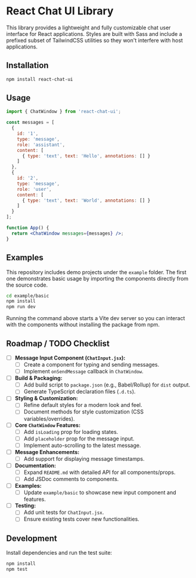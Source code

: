# React Chat UI Library

This library provides a lightweight and fully customizable chat user interface for React applications.
Styles are built with Sass and include a prefixed subset of TailwindCSS utilities so they won't interfere with host applications.

## Installation

```bash
npm install react-chat-ui
```

## Usage

```jsx
import { ChatWindow } from 'react-chat-ui';

const messages = [
  {
    id: '1',
    type: 'message',
    role: 'assistant',
    content: [
      { type: 'text', text: 'Hello', annotations: [] }
    ]
  },
  {
    id: '2',
    type: 'message',
    role: 'user',
    content: [
      { type: 'text', text: 'World', annotations: [] }
    ]
  }
];

function App() {
  return <ChatWindow messages={messages} />;
}
```

## Examples

This repository includes demo projects under the `example` folder. The first
one demonstrates basic usage by importing the components directly from the
source code.

```bash
cd example/basic
npm install
npm run dev
```

Running the command above starts a Vite dev server so you can interact with the
components without installing the package from npm.

## Roadmap / TODO Checklist

- [ ] **Message Input Component (`ChatInput.jsx`):**
  - [ ] Create a component for typing and sending messages.
  - [ ] Implement `onSendMessage` callback in `ChatWindow`.
- [ ] **Build & Packaging:**
  - [ ] Add build script to `package.json` (e.g., Babel/Rollup) for `dist` output.
  - [ ] Generate TypeScript declaration files (`.d.ts`).
- [ ] **Styling & Customization:**
  - [ ] Refine default styles for a modern look and feel.
  - [ ] Document methods for style customization (CSS variables/overrides).
- [ ] **Core `ChatWindow` Features:**
  - [ ] Add `isLoading` prop for loading states.
  - [ ] Add `placeholder` prop for the message input.
  - [ ] Implement auto-scrolling to the latest message.
- [ ] **Message Enhancements:**
  - [ ] Add support for displaying message timestamps.
- [ ] **Documentation:**
  - [ ] Expand `README.md` with detailed API for all components/props.
  - [ ] Add JSDoc comments to components.
- [ ] **Examples:**
  - [ ] Update `example/basic` to showcase new input component and features.
- [ ] **Testing:**
  - [ ] Add unit tests for `ChatInput.jsx`.
  - [ ] Ensure existing tests cover new functionalities.

## Development

Install dependencies and run the test suite:

```bash
npm install
npm test
```
